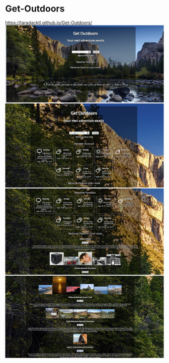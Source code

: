 # Get-Outdoors
https://taradacktl.github.io/Get-Outdoors/
![ScreenShot](https://github.com/Taradacktl/Get-Outdoors/blob/master/Screenshot%20(2).png)
![ScreenShot](https://github.com/Taradacktl/Get-Outdoors/blob/master/Screenshot%20(3).png)
![ScreenShot](https://github.com/Taradacktl/Get-Outdoors/blob/master/Screenshot%20(4).png)
![ScreenShot](https://github.com/Taradacktl/Get-Outdoors/blob/master/Screenshot%20(5).png)
